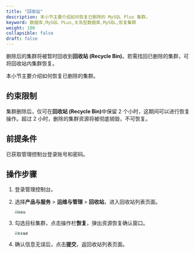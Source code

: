 ```yaml
---
title: "回收站"
description: 本小节主要介绍如何恢复已删除的 MySQL Plus 集群。 
keyword: 数据库,MySQL PLus,关系型数据库,MySQL,恢复集群
weight: 100
collapsible: false
draft: false
---
```


删除后的集群将被暂时回收到<b>回收站 (Recycle Bin)</b>。若需找回已删除的集群，可将回收站内集群恢复。

本小节主要介绍如何恢复已删除的集群。

## 约束限制

集群删除后，仅可在<b>回收站 (Recycle Bin)</b>中保留 2 个小时，这期间可以进行恢复操作。超过 2 小时，删除的集群资源将被彻底销毁，不可恢复。

## 前提条件

已获取管理控制台登录账号和密码。

## 操作步骤

1. 登录管理控制台。
2. 选择**产品与服务** > **运维与管理** > **回收站**，进入回收站列表页面。

   <img src="../../../_images/recycle_list.png" alt="回收站" style="zoom:50%;" />

3. 勾选目标集群，点击操作栏**恢复**，弹出资源恢复确认窗口。

   <img src="../../../_images/recycle_cluster.png" alt="恢复集群" style="zoom:50%;" />

4. 确认信息无误后，点击**提交**，返回收站列表页面。
